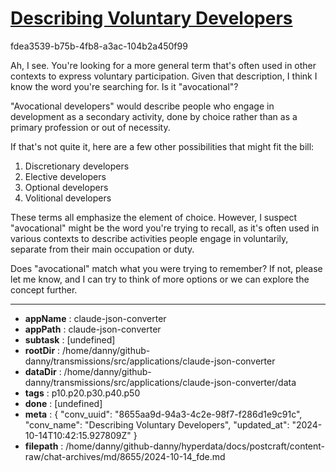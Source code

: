 # [Describing Voluntary Developers](https://claude.ai/chat/8655aa9d-94a3-4c2e-98f7-f286d1e9c91c)

fdea3539-b75b-4fb8-a3ac-104b2a450f99

 Ah, I see. You're looking for a more general term that's often used in other contexts to express voluntary participation. Given that description, I think I know the word you're searching for. Is it "avocational"?

"Avocational developers" would describe people who engage in development as a secondary activity, done by choice rather than as a primary profession or out of necessity.

If that's not quite it, here are a few other possibilities that might fit the bill:

1. Discretionary developers
2. Elective developers
3. Optional developers
4. Volitional developers

These terms all emphasize the element of choice. However, I suspect "avocational" might be the word you're trying to recall, as it's often used in various contexts to describe activities people engage in voluntarily, separate from their main occupation or duty.

Does "avocational" match what you were trying to remember? If not, please let me know, and I can try to think of more options or we can explore the concept further.

---

* **appName** : claude-json-converter
* **appPath** : claude-json-converter
* **subtask** : [undefined]
* **rootDir** : /home/danny/github-danny/transmissions/src/applications/claude-json-converter
* **dataDir** : /home/danny/github-danny/transmissions/src/applications/claude-json-converter/data
* **tags** : p10.p20.p30.p40.p50
* **done** : [undefined]
* **meta** : {
  "conv_uuid": "8655aa9d-94a3-4c2e-98f7-f286d1e9c91c",
  "conv_name": "Describing Voluntary Developers",
  "updated_at": "2024-10-14T10:42:15.927809Z"
}
* **filepath** : /home/danny/github-danny/hyperdata/docs/postcraft/content-raw/chat-archives/md/8655/2024-10-14_fde.md